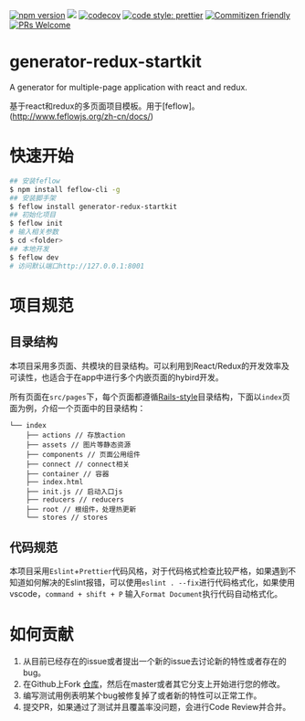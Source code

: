 
[![npm version](https://badge.fury.io/js/generator-redux-startkit.svg)](https://badge.fury.io/js/generator-redux-startkit)
[![](https://img.shields.io/travis/feflow/generator-redux-startkit.svg)](https://travis-ci.com/feflow/generator-redux-startkit)
[![codecov](https://codecov.io/gh/feflow/generator-redux-startkit/branch/master/graph/badge.svg)](https://codecov.io/gh/feflow/generator-redux-startkit)
[![code style: prettier](https://img.shields.io/badge/code_style-prettier-ff69b4.svg)](https://github.com/prettier/prettier)
[![Commitizen friendly](https://img.shields.io/badge/commitizen-friendly-brightgreen.svg)](http://commitizen.github.io/cz-cli/)
[![PRs Welcome](https://img.shields.io/badge/PRs-welcome-brightgreen.svg)](http://makeapullrequest.com)

# generator-redux-startkit
A generator for multiple-page application with react and redux.

基于react和redux的多页面项目模板。用于[feflow]。(http://www.feflowjs.org/zh-cn/docs/)

# 快速开始

``` bash
## 安装feflow
$ npm install feflow-cli -g
## 安装脚手架
$ feflow install generator-redux-startkit
## 初始化项目
$ feflow init
# 输入相关参数
$ cd <folder>
## 本地开发
$ feflow dev
# 访问默认端口http://127.0.0.1:8001
```

# 项目规范

## 目录结构

本项目采用多页面、共模块的目录结构。可以利用到React/Redux的开发效率及可读性，也适合于在app中进行多个内嵌页面的hybird开发。

所有页面在`src/pages`下，每个页面都遵循[Rails-style](https://redux.js.org/faq/codestructure#what-should-my-file-structure-look-like-how-should-i-group-my-action-creators-and-reducers-in-my-project-where-should-my-selectors-go)目录结构，下面以`index`页面为例，介绍一个页面中的目录结构：

```
└── index
    ├── actions // 存放action
    ├── assets // 图片等静态资源
    ├── components // 页面公用组件
    ├── connect // connect相关
    ├── container // 容器
    ├── index.html
    ├── init.js // 启动入口js
    ├── reducers // reducers
    ├── root // 根组件，处理热更新
    └── stores // stores
```

## 代码规范

本项目采用`Eslint`+`Prettier`代码风格，对于代码格式检查比较严格，如果遇到不知道如何解决的Eslint报错，可以使用`eslint . --fix`进行代码格式化，如果使用vscode，`command + shift + P` 输入`Format Document`执行代码自动格式化。


# 如何贡献

1. 从目前已经存在的issue或者提出一个新的issue去讨论新的特性或者存在的bug。
2. 在Github上Fork [仓库](https://github.com/feflow/generator-redux-startkit)，然后在master或者其它分支上开始进行您的修改。
3. 编写测试用例表明某个bug被修复掉了或者新的特性可以正常工作。
4. 提交PR，如果通过了测试并且覆盖率没问题，会进行Code Review并合并。
